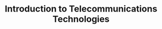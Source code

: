 ---
title: Introduction to Telecommunications Technologies
number: COMM 280
academic-home: Comm
course-type: [Additional]
description: Students will evaluate content creation and distribution methods and demonstrate proficiency across emerging digital products and services.
bulletin-link: https://bulletins.psu.edu/search/?search=%22comm+280%22
pathway-list: [Video Production]
---